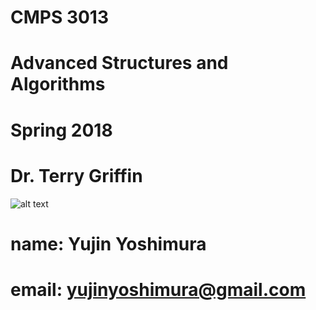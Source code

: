 # CMPS 3013
# Advanced Structures and Algorithms
# Spring 2018
# Dr. Terry Griffin

![alt text](https://my.mwsu.edu/image/user_female_portrait?img_id=1841345&t=1516297121594)
# name: Yujin Yoshimura
# email: yujinyoshimura@gmail.com
